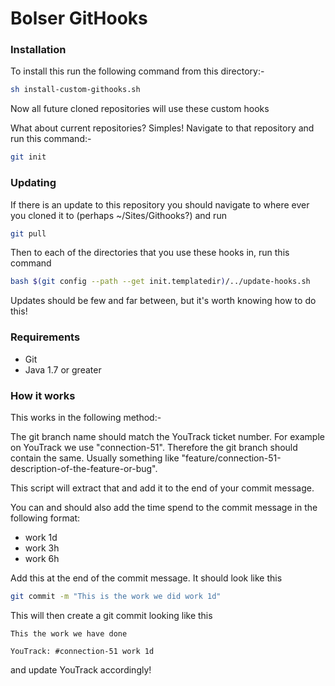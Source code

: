 # Bolser GitHooks

### Installation

To install this run the following command from this directory:-

```bash
sh install-custom-githooks.sh
```

Now all future cloned repositories will use these custom hooks

What about current repositories? Simples! Navigate to that repository and run this command:-

```bash
git init
```

### Updating

If there is an update to this repository you should navigate to where ever you cloned it to (perhaps ~/Sites/Githooks?) and run

```bash
git pull
```

Then to each of the directories that you use these hooks in, run this command

```bash
bash $(git config --path --get init.templatedir)/../update-hooks.sh
```

Updates should be few and far between, but it's worth knowing how to do this!

### Requirements

* Git
* Java 1.7 or greater

### How it works

This works in the following method:-

The git branch name should match the YouTrack ticket number. For example on YouTrack we use "connection-51". Therefore the git branch should contain the same. Usually something like "feature/connection-51-description-of-the-feature-or-bug".

This script will extract that and add it to the end of your commit message.

You can and should also add the time spend to the commit message in the following format:

* work 1d
* work 3h
* work 6h

Add this at the end of the commit message. It should look like this

```bash
git commit -m "This is the work we did work 1d"
```

This will then create a git commit looking like this

```
This the work we have done

YouTrack: #connection-51 work 1d
```

and update YouTrack accordingly!
